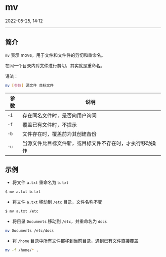 # mv

2022-05-25, 14:12
***

## 简介

`mv` 表示 move，用于文件和文件件的剪切和重命名。

在同一个目录内对文件进行剪切，其实就是重命名。

语法：

```sh
mv [参数] 源文件 目标文件
```

|参数|说明|
|---|---|
|`-i`|存在同名文件时，是否向用户询问|
|`-f`|覆盖已有文件时，不提示|
|`-b`|文件存在时，覆盖前为其创建备份|
|`-u`|当源文件比目标文件新，或目标文件不存在时，才执行移动操作|

## 示例

- 将文件 `a.txt` 重命名为 `b.txt`

```sh
$ mv a.txt b.txt
```

- 将文件 `a.txt` 移动到 `/etc` 目录，文件名称不变

```sh
$ mv a.txt /etc
```

- 将目录 `Documents` 移动到 `/etc`，并重命名为 `docs`

```sh
mv Documents /etc/docs
```

- 将 `/home` 目录中所有文件都移到当前目录，遇到已有文件直接覆盖

```sh
mv -f /home/* .
```

